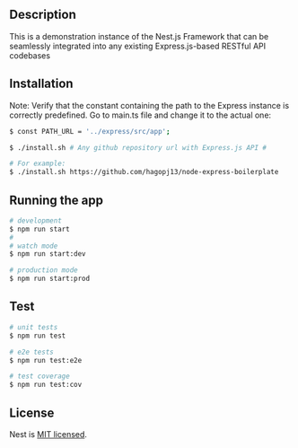 ## Description

This is a demonstration instance of the Nest.js Framework that can be seamlessly integrated into any existing Express.js-based RESTful API codebases

## Installation

Note: Verify that the constant containing the path to the Express instance is correctly predefined. 
Go to main.ts file and change it to the actual one:  

```bash
$ const PATH_URL = '../express/src/app';
```
```bash
$ ./install.sh # Any github repository url with Express.js API #

# For example: 
$ ./install.sh https://github.com/hagopj13/node-express-boilerplate

```

## Running the app

```bash
# development
$ npm run start
#
# watch mode
$ npm run start:dev

# production mode
$ npm run start:prod
```

## Test

```bash
# unit tests
$ npm run test

# e2e tests
$ npm run test:e2e

# test coverage
$ npm run test:cov
```


## License

Nest is [MIT licensed](LICENSE).
